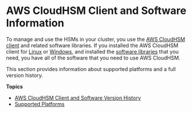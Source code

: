 # AWS CloudHSM Client and Software Information<a name="client-and-software-version-history"></a>

To manage and use the HSMs in your cluster, you use the [AWS CloudHSM client](client-tools-and-libraries.md) and related software libraries\. If you installed the AWS CloudHSM client for [Linux](install-and-configure-client-linux.md) or [Windows](install-and-configure-client-win.md), and installed the [software libraries](use-hsm.md) that you need, you have all of the software that you need to use AWS CloudHSM\. 

This section provides information about supported platforms and a full version history\.

**Topics**
+ [AWS CloudHSM Client and Software Version History](client-history.md)
+ [Supported Platforms](client-supported-platforms.md)